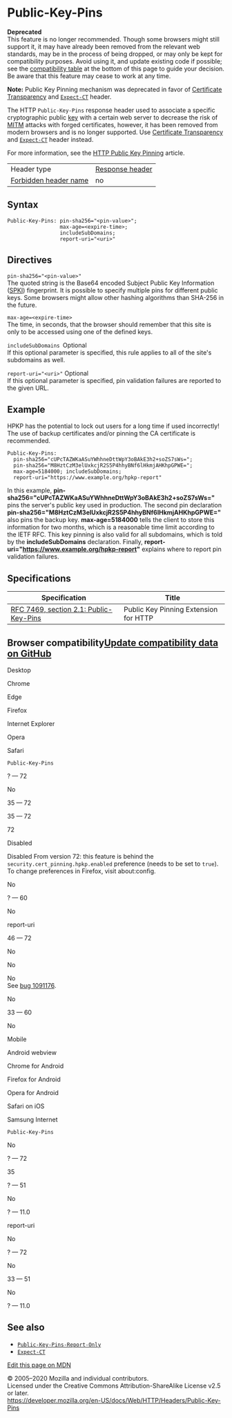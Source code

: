 Public-Key-Pins
===============

**Deprecated**  
This feature is no longer recommended. Though some browsers might still support it, it may have already been removed from the relevant web standards, may be in the process of being dropped, or may only be kept for compatibility purposes. Avoid using it, and update existing code if possible; see the [compatibility table](#Browser_compatibility) at the bottom of this page to guide your decision. Be aware that this feature may cease to work at any time.

**Note:** Public Key Pinning mechanism was deprecated in favor of [Certificate Transparency](https://developer.mozilla.org/en-US/docs/Web/Security/Certificate_Transparency) and [`Expect-CT`](expect-ct) header.

The HTTP `Public-Key-Pins` response header used to associate a specific cryptographic public [key](https://developer.mozilla.org/en-US/docs/Glossary/key) with a certain web server to decrease the risk of [MITM](https://developer.mozilla.org/en-US/docs/Glossary/MITM) attacks with forged certificates, however, it has been removed from modern browsers and is no longer supported. Use [Certificate Transparency](https://developer.mozilla.org/en-US/docs/Web/Security/Certificate_Transparency) and [`Expect-CT`](expect-ct) header instead.

For more information, see the [HTTP Public Key Pinning](../public_key_pinning) article.

<table><tbody><tr class="odd"><td>Header type</td><td><a href="https://developer.mozilla.org/en-US/docs/Glossary/Response_header">Response header</a></td></tr><tr class="even"><td><a href="https://developer.mozilla.org/en-US/docs/Glossary/Forbidden_header_name">Forbidden header name</a></td><td>no</td></tr></tbody></table>

Syntax
------

    Public-Key-Pins: pin-sha256="<pin-value>"; 
                     max-age=<expire-time>; 
                     includeSubDomains; 
                     report-uri="<uri>"

Directives
----------

`pin-sha256="<pin-value>"`  
The quoted string is the Base64 encoded Subject Public Key Information ([SPKI](https://developer.mozilla.org/en-US/docs/Glossary/SPKI)) fingerprint. It is possible to specify multiple pins for different public keys. Some browsers might allow other hashing algorithms than SHA-256 in the future.

`max-age=<expire-time>`  
The time, in seconds, that the browser should remember that this site is only to be accessed using one of the defined keys.

 `includeSubDomains `<span class="inlineIndicator optional optionalInline">Optional</span>   
If this optional parameter is specified, this rule applies to all of the site's subdomains as well.

 `report-uri="<uri>"` <span class="inlineIndicator optional optionalInline">Optional</span>   
If this optional parameter is specified, pin validation failures are reported to the given URL.

Example
-------

HPKP has the potential to lock out users for a long time if used incorrectly! The use of backup certificates and/or pinning the CA certificate is recommended.

    Public-Key-Pins: 
      pin-sha256="cUPcTAZWKaASuYWhhneDttWpY3oBAkE3h2+soZS7sWs="; 
      pin-sha256="M8HztCzM3elUxkcjR2S5P4hhyBNf6lHkmjAHKhpGPWE="; 
      max-age=5184000; includeSubDomains; 
      report-uri="https://www.example.org/hpkp-report"

In this example, **pin-sha256="cUPcTAZWKaASuYWhhneDttWpY3oBAkE3h2+soZS7sWs="** pins the server's public key used in production. The second pin declaration **pin-sha256="M8HztCzM3elUxkcjR2S5P4hhyBNf6lHkmjAHKhpGPWE="** also pins the backup key. **max-age=5184000** tells the client to store this information for two months, which is a reasonable time limit according to the IETF RFC. This key pinning is also valid for all subdomains, which is told by the **includeSubDomains** declaration. Finally, **report-uri="https://www.example.org/hpkp-report"** explains where to report pin validation failures.

Specifications
--------------

<table><thead><tr class="header"><th>Specification</th><th>Title</th></tr></thead><tbody><tr class="odd"><td><a href="https://tools.ietf.org/html/rfc7469#section-2.1">RFC 7469, section 2.1: Public-Key-Pins</a></td><td>Public Key Pinning Extension for HTTP</td></tr></tbody></table>

Browser compatibility<a href="https://github.com/mdn/browser-compat-data" class="bc-github-link">Update compatibility data on GitHub</a>
----------------------------------------------------------------------------------------------------------------------------------------

Desktop

<span class="bc-head-txt-label bc-head-icon-chrome">Chrome</span>

<span class="bc-head-txt-label bc-head-icon-edge">Edge</span>

<span class="bc-head-txt-label bc-head-icon-firefox">Firefox</span>

<span class="bc-head-txt-label bc-head-icon-ie">Internet Explorer</span>

<span class="bc-head-txt-label bc-head-icon-opera">Opera</span>

<span class="bc-head-txt-label bc-head-icon-safari">Safari</span>

`Public-Key-Pins`

? — 72

No

35 — 72

35 — 72

72

Disabled

Disabled From version 72: this feature is behind the `security.cert_pinning.hpkp.enabled` preference (needs to be set to `true`). To change preferences in Firefox, visit about:config.

No

? — 60

No

report-uri

46 — 72

No

No

 No   
See [bug 1091176](https://bugzil.la/1091176).

No

33 — 60

No

Mobile

<span class="bc-head-txt-label bc-head-icon-webview_android">Android webview</span>

<span class="bc-head-txt-label bc-head-icon-chrome_android">Chrome for Android</span>

<span class="bc-head-txt-label bc-head-icon-firefox_android">Firefox for Android</span>

<span class="bc-head-txt-label bc-head-icon-opera_android">Opera for Android</span>

<span class="bc-head-txt-label bc-head-icon-safari_ios">Safari on iOS</span>

<span class="bc-head-txt-label bc-head-icon-samsunginternet_android">Samsung Internet</span>

`Public-Key-Pins`

No

? — 72

35

? — 51

No

? — 11.0

report-uri

No

? — 72

No

33 — 51

No

? — 11.0

See also
--------

-   [`Public-Key-Pins-Report-Only`](public-key-pins-report-only)
-   [`Expect-CT`](expect-ct)

<a href="https://developer.mozilla.org/en-US/docs/Web/HTTP/Headers/Public-Key-Pins$edit" class="_attribution-link">Edit this page on MDN</a>

© 2005–2020 Mozilla and individual contributors.  
Licensed under the Creative Commons Attribution-ShareAlike License v2.5 or later.  
<a href="https://developer.mozilla.org/en-US/docs/Web/HTTP/Headers/Public-Key-Pins" class="_attribution-link">https://developer.mozilla.org/en-US/docs/Web/HTTP/Headers/Public-Key-Pins</a>
